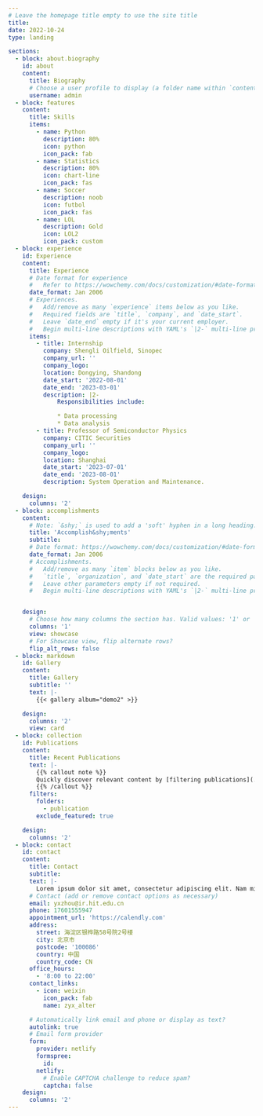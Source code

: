 ```yaml
---
# Leave the homepage title empty to use the site title
title:
date: 2022-10-24
type: landing

sections:
  - block: about.biography
    id: about
    content:
      title: Biography
      # Choose a user profile to display (a folder name within `content/authors/`)
      username: admin
  - block: features
    content:
      title: Skills
      items:
        - name: Python
          description: 80%
          icon: python
          icon_pack: fab
        - name: Statistics
          description: 80%
          icon: chart-line
          icon_pack: fas
        - name: Soccer
          description: noob
          icon: futbol
          icon_pack: fas
        - name: LOL
          description: Gold
          icon: LOL2
          icon_pack: custom
  - block: experience
    id: Experience
    content:
      title: Experience
      # Date format for experience
      #   Refer to https://wowchemy.com/docs/customization/#date-format
      date_format: Jan 2006
      # Experiences.
      #   Add/remove as many `experience` items below as you like.
      #   Required fields are `title`, `company`, and `date_start`.
      #   Leave `date_end` empty if it's your current employer.
      #   Begin multi-line descriptions with YAML's `|2-` multi-line prefix.
      items:
        - title: Internship
          company: Shengli Oilfield, Sinopec
          company_url: ''
          company_logo: 
          location: Dongying, Shandong
          date_start: '2022-08-01'
          date_end: '2023-03-01'
          description: |2-
              Responsibilities include:

              * Data processing
              * Data analysis
        - title: Professor of Semiconductor Physics
          company: CITIC Securities
          company_url: ''
          company_logo: 
          location: Shanghai
          date_start: '2023-07-01'
          date_end: '2023-08-01'
          description: System Operation and Maintenance.

    design:
      columns: '2'
  - block: accomplishments
    content:
      # Note: `&shy;` is used to add a 'soft' hyphen in a long heading.
      title: 'Accomplish&shy;ments'
      subtitle:
      # Date format: https://wowchemy.com/docs/customization/#date-format
      date_format: Jan 2006
      # Accomplishments.
      #   Add/remove as many `item` blocks below as you like.
      #   `title`, `organization`, and `date_start` are the required parameters.
      #   Leave other parameters empty if not required.
      #   Begin multi-line descriptions with YAML's `|2-` multi-line prefix.


    design:
      # Choose how many columns the section has. Valid values: '1' or '2'.
      columns: '1'
      view: showcase
      # For Showcase view, flip alternate rows?
      flip_alt_rows: false
  - block: markdown
    id: Gallery
    content:
      title: Gallery
      subtitle: ''
      text: |-
        {{< gallery album="demo2" >}}

    design:
      columns: '2'
      view: card
  - block: collection
    id: Publications
    content:
      title: Recent Publications
      text: |-
        {{% callout note %}}
        Quickly discover relevant content by [filtering publications](./publication/).
        {{% /callout %}}
      filters:
        folders:
          - publication
        exclude_featured: true

    design:
      columns: '2'
  - block: contact
    id: contact
    content:
      title: Contact
      subtitle:
      text: |-
        Lorem ipsum dolor sit amet, consectetur adipiscing elit. Nam mi diam, venenatis ut magna et, vehicula efficitur enim.
      # Contact (add or remove contact options as necessary)
      email: yxzhou@ir.hit.edu.cn
      phone: 17601555947
      appointment_url: 'https://calendly.com'
      address:
        street: 海淀区银桦路58号院2号楼
        city: 北京市
        postcode: '100086'
        country: 中国
        country_code: CN
      office_hours:
        - '8:00 to 22:00'
      contact_links:
        - icon: weixin
          icon_pack: fab
          name: zyx_alter

      # Automatically link email and phone or display as text?
      autolink: true
      # Email form provider
      form:
        provider: netlify
        formspree:
          id:
        netlify:
          # Enable CAPTCHA challenge to reduce spam?
          captcha: false
    design:
      columns: '2'
---
```

